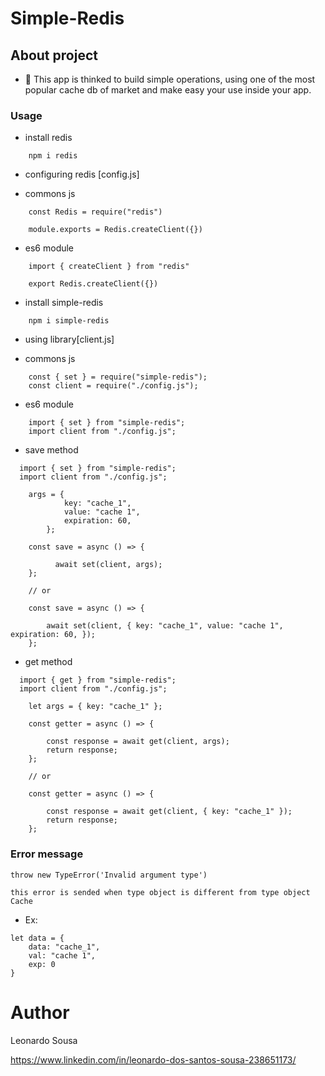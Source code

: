 # Simple-Redis

## About project

- 🔭 This app is thinked to build simple operations, using
  one of the most popular cache db of market and make easy your use inside your app.

### Usage

- install redis

```
    npm i redis

```

- configuring redis [config.js]

- commons js

```
    const Redis = require("redis")

    module.exports = Redis.createClient({})

```

- es6 module

```
    import { createClient } from "redis"

    export Redis.createClient({})

```

- install simple-redis

```
    npm i simple-redis

```

- using library[client.js]

- commons js

```
    const { set } = require("simple-redis");
    const client = require("./config.js");

```

- es6 module

```
    import { set } from "simple-redis";
    import client from "./config.js";

```

- save method

```
  import { set } from "simple-redis";
  import client from "./config.js";

    args = {
            key: "cache_1",
            value: "cache 1",
            expiration: 60,
        };

    const save = async () => {

          await set(client, args);
    };

    // or

    const save = async () => {

        await set(client, { key: "cache_1", value: "cache 1", expiration: 60, });
    };
```

- get method

```
  import { get } from "simple-redis";
  import client from "./config.js";

    let args = { key: "cache_1" };

    const getter = async () => {

        const response = await get(client, args);
        return response;
    };

    // or

    const getter = async () => {

        const response = await get(client, { key: "cache_1" });
        return response;
    };
```

### Error message

```
throw new TypeError('Invalid argument type')

```

```
this error is sended when type object is different from type object Cache

```

- Ex:

```
let data = {
    data: "cache_1",
    val: "cache 1",
    exp: 0
}

```

# Author

Leonardo Sousa

https://www.linkedin.com/in/leonardo-dos-santos-sousa-238651173/
